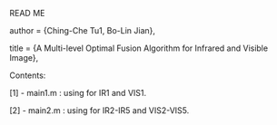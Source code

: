 READ ME

author = {Ching-Che Tu1, Bo-Lin Jian},

title = {A Multi-level Optimal Fusion Algorithm for Infrared and Visible Image},

Contents:

[1] - main1.m : using for IR1 and VIS1.

[2] - main2.m : using for IR2-IR5 and VIS2-VIS5.
